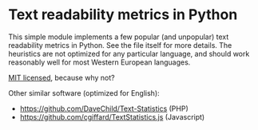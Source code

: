 Text readability metrics in Python
==================================

This simple module implements a few popular (and unpopular) text readability metrics in Python. See the file itself for more details. The heuristics are not optimized for any particular language, and should work reasonably well for most Western European languages.

[MIT licensed](http://opensource.org/licenses/MIT), because why not?

Other similar software (optimized for English):
*   https://github.com/DaveChild/Text-Statistics (PHP)
*   https://github.com/cgiffard/TextStatistics.js (Javascript)
